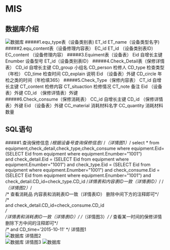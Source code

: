 # MIS

数据库介绍
------- 
![数据库](https://github.com/DeathKL/MIS/blob/master/%E4%BD%9C%E4%B8%9A3%EF%BC%88%E8%AE%BE%E5%A4%87%E4%BF%9D%E4%BF%AE%EF%BC%89/ER%E5%9B%BE.png)
#####1.equ_type表（设备类别表)
    ET_id
    ET_name（设备类型名字)
#####2.equ_content表（设备修理内容表）
    EC_id
    ET_id  （设备类别表ID）
    EC_content （设备修理内容）
#####3.Equiment表（设备表）
    Eid  自增长主键
    Enumber 设备型号
    ET_id（设备类别表ID）
#####4.Check_Detail表（保修详情表）
    CD_id  自增长主键
    CD_group 小组名
    CD_person 检修人
    CD_type  检查类型（年检）
    CD_time  检查时间
    CD_explain 说明
    Eid			（设备表）外键
    CD_circle		年检之类的时间（年检填365）
#####5.Check_Type（保修内容表）
    CT_id   		自增长主键
    CT_content	检修内容
    CT_situaction  检修情况
    CT_note  备注
    Eid		（设备表）外键
    CD_id		 （保修详情表）外键	
#####6.Check_consume（保修消耗表）
    CC_id  		自增长主键
    CD_id			（保修详情表）外键
    Eid			（设备表）外键
    CC_material	 消耗材料名字
    CC_quantity	 消耗材料数量

SQL语句
------- 
#####1.查询保修信息
    /*根据设备号查询保修信息*/
    /*（详情图1）*/
    select * from equipment,check_detail,check_type,check_consume
    where 
	    equipment.Eid=(SELECT Eid from equipment where equipment.Enumber="1001")    	
    and
	    check_detail.Eid = (SELECT Eid from equipment where equipment.Enumber="1001")
    and
	    check_type.Eid = (SELECT Eid from equipment where equipment.Enumber="1001")
    and
	    check_consume.Eid = (SELECT Eid from equipment where equipment.Enumber="1001") 
    and
	    check_detail.CD_id=check_type.CD_id  /*详情表和内容表ID一致（详情表ID）*/
    /*（详情图2）*/     
    /* 查看消耗品 内容表和消耗表ID一致（详情表ID） 删除中间下方的注释即可*/          
    /*  
    and
	    check_detail.CD_id=check_consume.CD_id  
    */  
    /*详情表和消耗表ID一致（详情表ID）*/ 
    /*（详情图3）*/ 
    /* 查看某一时间的保修详情  删除下方中间的注释即可*/           
    /*
    and
	    CD_time='2015-10-11' 
    */
详情图1    
![数据库](https://github.com/DeathKL/MIS/blob/master/%E4%BD%9C%E4%B8%9A3%EF%BC%88%E8%AE%BE%E5%A4%87%E4%BF%9D%E4%BF%AE%EF%BC%89/%E6%9F%A5%E8%AF%A2%E4%BF%9D%E5%85%BB%E8%AF%A6%E6%83%851.png "详情图1")
详情图2  
![数据库](https://github.com/DeathKL/MIS/blob/master/%E4%BD%9C%E4%B8%9A3%EF%BC%88%E8%AE%BE%E5%A4%87%E4%BF%9D%E4%BF%AE%EF%BC%89/%E6%9F%A5%E8%AF%A2%E4%BF%9D%E5%85%BB%E8%AF%A6%E6%83%852.png "详情图2")
详情图3
![数据库](https://github.com/DeathKL/MIS/blob/master/%E4%BD%9C%E4%B8%9A3%EF%BC%88%E8%AE%BE%E5%A4%87%E4%BF%9D%E4%BF%AE%EF%BC%89/%E6%9F%A5%E8%AF%A2%E4%BF%9D%E5%85%BB%E8%AF%A6%E6%83%853.png "详情图3")
